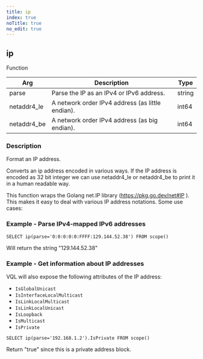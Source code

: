 ```yaml
---
title: ip
index: true
noTitle: true
no_edit: true
---
```




<div class="vql_item"></div>


## ip
<span class='vql_type label label-warning pull-right page-header'>Function</span>



<div class="vqlargs"></div>

Arg | Description | Type
----|-------------|-----
parse|Parse the IP as an IPv4 or IPv6 address.|string
netaddr4_le|A network order IPv4 address (as little endian).|int64
netaddr4_be|A network order IPv4 address (as big endian).|int64

### Description

Format an IP address.

Converts an ip address encoded in various ways. If the IP address is
encoded as 32 bit integer we can use netaddr4_le or netaddr4_be to
print it in a human readable way.

This function wraps the Golang net.IP library
(https://pkg.go.dev/net#IP ). This makes it easy to deal with
various IP address notations. Some use cases:

### Example - Parse IPv4-mapped IPv6 addresses

```vql
SELECT ip(parse='0:0:0:0:0:FFFF:129.144.52.38') FROM scope()
```

Will return the string "129.144.52.38"

### Example - Get information about IP addresses

VQL will also expose the following attributes of the IP address:

- `IsGlobalUnicast`
- `IsInterfaceLocalMulticast`
- `IsLinkLocalMulticast`
- `IsLinkLocalUnicast`
- `IsLoopback`
- `IsMulticast`
- `IsPrivate`

```vql
SELECT ip(parse='192.168.1.2').IsPrivate FROM scope()
```

Return "true" since this is a private address block.


